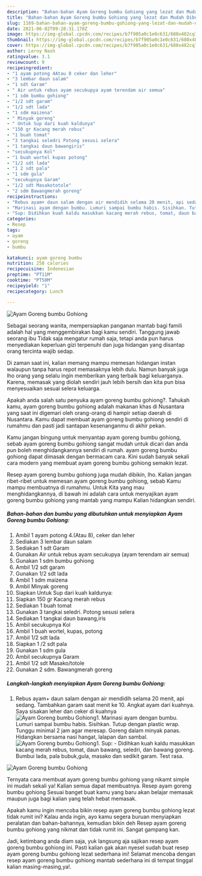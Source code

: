 ```yaml
---
description: "Bahan-bahan Ayam Goreng bumbu Gohiong yang lezat dan Mudah Dibuat"
title: "Bahan-bahan Ayam Goreng bumbu Gohiong yang lezat dan Mudah Dibuat"
slug: 1169-bahan-bahan-ayam-goreng-bumbu-gohiong-yang-lezat-dan-mudah-dibuat
date: 2021-06-02T09:28:31.170Z
image: https://img-global.cpcdn.com/recipes/b7f905a0c1e0c631/680x482cq70/ayam-goreng-bumbu-gohiong-foto-resep-utama.jpg
thumbnail: https://img-global.cpcdn.com/recipes/b7f905a0c1e0c631/680x482cq70/ayam-goreng-bumbu-gohiong-foto-resep-utama.jpg
cover: https://img-global.cpcdn.com/recipes/b7f905a0c1e0c631/680x482cq70/ayam-goreng-bumbu-gohiong-foto-resep-utama.jpg
author: Leroy Nash
ratingvalue: 3.1
reviewcount: 9
recipeingredient:
- "1 ayam potong 4Atau 8 ceker dan leher"
- "3 lembar daun salam"
- "1 sdt Garam"
- " Air untuk rebus ayam secukupya ayam terendam air semua"
- "1 sdm bumbu gohiong"
- "1/2 sdt garam"
- "1/2 sdt lada"
- "1 sdm maizena"
- " Minyak goreng"
- " Untuk Sup dari kuah kaldunya"
- "150 gr Kacang merah rebus"
- "1 buah tomat"
- "3 tangkai seledri Potong sesusi selera"
- "1 tangkai daun bawangiris"
- "secukupnya Kol"
- "1 buah wortel kupas potong"
- "1/2 sdt lada"
- "1 2 sdt pala"
- "1 sdm gula"
- "secukupnya Garam"
- "1/2 sdt Masakototole"
- "2 sdm Bawangmerah goreng"
recipeinstructions:
- "Rebus ayam+ daun salam dengan air mendidih selama 20 menit, api sedang. Tambahkan garam saat menit ke 10. Angkat ayam dari kuahnya. Saya sisakan leher dan ceker di kuahnya"
- "Marinasi ayam dengan bumbu. Lumuri sampai bumbu habis. Sisihkan. Tutup dengan plastic wrap. Tunggu minimal 2 jam agar meresap. Goreng dalam minyak panas. Hidangkan bersama nasi hangat, lalapan dan sambal."
- "Sup: Didihkan kuah kaldu masukkan kacang merah rebus, tomat, daun bawang, seledri, dan bawang goreng. Bumbui lada, pala bubuk,gula, masako dan sedikit garam. Test rasa."
categories:
- Resep
tags:
- ayam
- goreng
- bumbu

katakunci: ayam goreng bumbu 
nutrition: 258 calories
recipecuisine: Indonesian
preptime: "PT11M"
cooktime: "PT50M"
recipeyield: "1"
recipecategory: Lunch

---
```



![Ayam Goreng bumbu Gohiong](https://img-global.cpcdn.com/recipes/b7f905a0c1e0c631/680x482cq70/ayam-goreng-bumbu-gohiong-foto-resep-utama.jpg)

Sebagai seorang wanita, mempersiapkan panganan mantab bagi famili adalah hal yang menggembirakan bagi kamu sendiri. Tanggung jawab seorang ibu Tidak saja mengatur rumah saja, tetapi anda pun harus menyediakan keperluan gizi terpenuhi dan juga hidangan yang disantap orang tercinta wajib sedap.

Di zaman  saat ini, kalian memang mampu memesan hidangan instan walaupun tanpa harus repot memasaknya lebih dulu. Namun banyak juga lho orang yang selalu ingin memberikan yang terbaik bagi keluarganya. Karena, memasak yang diolah sendiri jauh lebih bersih dan kita pun bisa menyesuaikan sesuai selera keluarga. 



Apakah anda salah satu penyuka ayam goreng bumbu gohiong?. Tahukah kamu, ayam goreng bumbu gohiong adalah makanan khas di Nusantara yang saat ini digemari oleh orang-orang di hampir setiap daerah di Nusantara. Kamu dapat membuat ayam goreng bumbu gohiong sendiri di rumahmu dan pasti jadi santapan kesenanganmu di akhir pekan.

Kamu jangan bingung untuk menyantap ayam goreng bumbu gohiong, sebab ayam goreng bumbu gohiong sangat mudah untuk dicari dan anda pun boleh menghidangkannya sendiri di rumah. ayam goreng bumbu gohiong dapat dimasak dengan bermacam cara. Kini sudah banyak sekali cara modern yang membuat ayam goreng bumbu gohiong semakin lezat.

Resep ayam goreng bumbu gohiong juga mudah dibikin, lho. Kalian jangan ribet-ribet untuk memesan ayam goreng bumbu gohiong, sebab Kamu mampu membuatnya di rumahmu. Untuk Kita yang mau menghidangkannya, di bawah ini adalah cara untuk menyajikan ayam goreng bumbu gohiong yang mantab yang mampu Kalian hidangkan sendiri.

<!--inarticleads1-->

##### Bahan-bahan dan bumbu yang dibutuhkan untuk menyiapkan Ayam Goreng bumbu Gohiong:

1. Ambil 1 ayam potong 4.(Atau 8), ceker dan leher
1. Sediakan 3 lembar daun salam
1. Sediakan 1 sdt Garam
1. Gunakan  Air untuk rebus ayam secukupya (ayam terendam air semua)
1. Gunakan 1 sdm bumbu gohiong
1. Ambil 1/2 sdt garam
1. Gunakan 1/2 sdt lada
1. Ambil 1 sdm maizena
1. Ambil  Minyak goreng
1. Siapkan  Untuk Sup dari kuah kaldunya:
1. Siapkan 150 gr Kacang merah rebus
1. Sediakan 1 buah tomat
1. Gunakan 3 tangkai seledri. Potong sesusi selera
1. Sediakan 1 tangkai daun bawang,iris
1. Ambil secukupnya Kol
1. Ambil 1 buah wortel, kupas, potong
1. Ambil 1/2 sdt lada
1. Siapkan 1 /2 sdt pala
1. Gunakan 1 sdm gula
1. Ambil secukupnya Garam
1. Ambil 1/2 sdt Masako/totole
1. Gunakan 2 sdm. Bawangmerah goreng




<!--inarticleads2-->

##### Langkah-langkah menyiapkan Ayam Goreng bumbu Gohiong:

1. Rebus ayam+ daun salam dengan air mendidih selama 20 menit, api sedang. Tambahkan garam saat menit ke 10. Angkat ayam dari kuahnya. Saya sisakan leher dan ceker di kuahnya
<img src="//assets-global.cpcdn.com/assets/icons/button_play-2c75c40dde080a61004c1f40b05d8f140eaff45d7e9e6481dc71c63d2e7c4909.png" alt="Ayam Goreng bumbu Gohiong">1. Marinasi ayam dengan bumbu. Lumuri sampai bumbu habis. Sisihkan. Tutup dengan plastic wrap. Tunggu minimal 2 jam agar meresap. Goreng dalam minyak panas. Hidangkan bersama nasi hangat, lalapan dan sambal.
<img src="//assets-global.cpcdn.com/assets/icons/button_play-2c75c40dde080a61004c1f40b05d8f140eaff45d7e9e6481dc71c63d2e7c4909.png" alt="Ayam Goreng bumbu Gohiong">1. Sup: - Didihkan kuah kaldu masukkan kacang merah rebus, tomat, daun bawang, seledri, dan bawang goreng. Bumbui lada, pala bubuk,gula, masako dan sedikit garam. Test rasa.
<img src="//assets-global.cpcdn.com/assets/icons/button_play-2c75c40dde080a61004c1f40b05d8f140eaff45d7e9e6481dc71c63d2e7c4909.png" alt="Ayam Goreng bumbu Gohiong">



Ternyata cara membuat ayam goreng bumbu gohiong yang nikamt simple ini mudah sekali ya! Kalian semua dapat membuatnya. Resep ayam goreng bumbu gohiong Sesuai banget buat kamu yang baru akan belajar memasak maupun juga bagi kalian yang telah hebat memasak.

Apakah kamu ingin mencoba bikin resep ayam goreng bumbu gohiong lezat tidak rumit ini? Kalau anda ingin, ayo kamu segera buruan menyiapkan peralatan dan bahan-bahannya, kemudian bikin deh Resep ayam goreng bumbu gohiong yang nikmat dan tidak rumit ini. Sangat gampang kan. 

Jadi, ketimbang anda diam saja, yuk langsung aja sajikan resep ayam goreng bumbu gohiong ini. Pasti kalian gak akan nyesel sudah buat resep ayam goreng bumbu gohiong lezat sederhana ini! Selamat mencoba dengan resep ayam goreng bumbu gohiong mantab sederhana ini di tempat tinggal kalian masing-masing,ya!.

